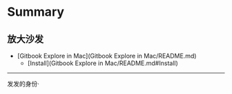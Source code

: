 # Summary
放大沙发
----
* [Gitbook Explore in Mac](Gitbook Explore in Mac/README.md)
    * [Install](Gitbook Explore in Mac/README.md#Install)
----
发发的身份·